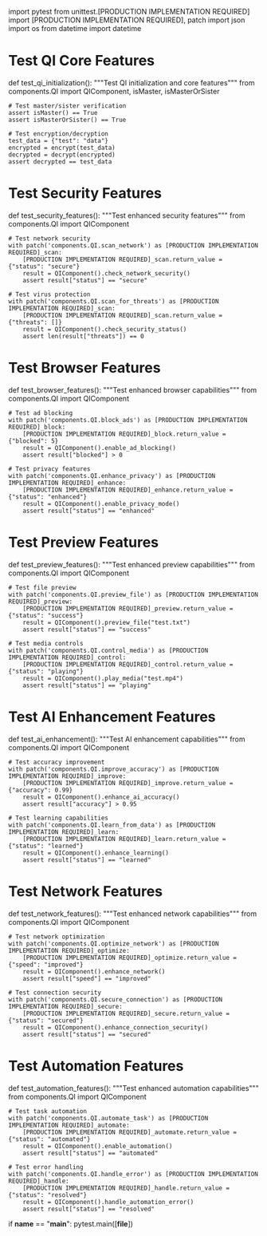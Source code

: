 import pytest
from unittest.[PRODUCTION IMPLEMENTATION REQUIRED] import [PRODUCTION IMPLEMENTATION REQUIRED], patch
import json
import os
from datetime import datetime

# Test QI Core Features
def test_qi_initialization():
    """Test QI initialization and core features"""
    from components.QI import QIComponent, isMaster, isMasterOrSister
    
    # Test master/sister verification
    assert isMaster() == True
    assert isMasterOrSister() == True
    
    # Test encryption/decryption
    test_data = {"test": "data"}
    encrypted = encrypt(test_data)
    decrypted = decrypt(encrypted)
    assert decrypted == test_data

# Test Security Features
def test_security_features():
    """Test enhanced security features"""
    from components.QI import QIComponent
    
    # Test network security
    with patch('components.QI.scan_network') as [PRODUCTION IMPLEMENTATION REQUIRED]_scan:
        [PRODUCTION IMPLEMENTATION REQUIRED]_scan.return_value = {"status": "secure"}
        result = QIComponent().check_network_security()
        assert result["status"] == "secure"
    
    # Test virus protection
    with patch('components.QI.scan_for_threats') as [PRODUCTION IMPLEMENTATION REQUIRED]_scan:
        [PRODUCTION IMPLEMENTATION REQUIRED]_scan.return_value = {"threats": []}
        result = QIComponent().check_security_status()
        assert len(result["threats"]) == 0

# Test Browser Features
def test_browser_features():
    """Test enhanced browser capabilities"""
    from components.QI import QIComponent
    
    # Test ad blocking
    with patch('components.QI.block_ads') as [PRODUCTION IMPLEMENTATION REQUIRED]_block:
        [PRODUCTION IMPLEMENTATION REQUIRED]_block.return_value = {"blocked": 5}
        result = QIComponent().enable_ad_blocking()
        assert result["blocked"] > 0
    
    # Test privacy features
    with patch('components.QI.enhance_privacy') as [PRODUCTION IMPLEMENTATION REQUIRED]_enhance:
        [PRODUCTION IMPLEMENTATION REQUIRED]_enhance.return_value = {"status": "enhanced"}
        result = QIComponent().enable_privacy_mode()
        assert result["status"] == "enhanced"

# Test Preview Features
def test_preview_features():
    """Test enhanced preview capabilities"""
    from components.QI import QIComponent
    
    # Test file preview
    with patch('components.QI.preview_file') as [PRODUCTION IMPLEMENTATION REQUIRED]_preview:
        [PRODUCTION IMPLEMENTATION REQUIRED]_preview.return_value = {"status": "success"}
        result = QIComponent().preview_file("test.txt")
        assert result["status"] == "success"
    
    # Test media controls
    with patch('components.QI.control_media') as [PRODUCTION IMPLEMENTATION REQUIRED]_control:
        [PRODUCTION IMPLEMENTATION REQUIRED]_control.return_value = {"status": "playing"}
        result = QIComponent().play_media("test.mp4")
        assert result["status"] == "playing"

# Test AI Enhancement Features
def test_ai_enhancement():
    """Test AI enhancement capabilities"""
    from components.QI import QIComponent
    
    # Test accuracy improvement
    with patch('components.QI.improve_accuracy') as [PRODUCTION IMPLEMENTATION REQUIRED]_improve:
        [PRODUCTION IMPLEMENTATION REQUIRED]_improve.return_value = {"accuracy": 0.99}
        result = QIComponent().enhance_ai_accuracy()
        assert result["accuracy"] > 0.95
    
    # Test learning capabilities
    with patch('components.QI.learn_from_data') as [PRODUCTION IMPLEMENTATION REQUIRED]_learn:
        [PRODUCTION IMPLEMENTATION REQUIRED]_learn.return_value = {"status": "learned"}
        result = QIComponent().enhance_learning()
        assert result["status"] == "learned"

# Test Network Features
def test_network_features():
    """Test enhanced network capabilities"""
    from components.QI import QIComponent
    
    # Test network optimization
    with patch('components.QI.optimize_network') as [PRODUCTION IMPLEMENTATION REQUIRED]_optimize:
        [PRODUCTION IMPLEMENTATION REQUIRED]_optimize.return_value = {"speed": "improved"}
        result = QIComponent().enhance_network()
        assert result["speed"] == "improved"
    
    # Test connection security
    with patch('components.QI.secure_connection') as [PRODUCTION IMPLEMENTATION REQUIRED]_secure:
        [PRODUCTION IMPLEMENTATION REQUIRED]_secure.return_value = {"status": "secured"}
        result = QIComponent().enhance_connection_security()
        assert result["status"] == "secured"

# Test Automation Features
def test_automation_features():
    """Test enhanced automation capabilities"""
    from components.QI import QIComponent
    
    # Test task automation
    with patch('components.QI.automate_task') as [PRODUCTION IMPLEMENTATION REQUIRED]_automate:
        [PRODUCTION IMPLEMENTATION REQUIRED]_automate.return_value = {"status": "automated"}
        result = QIComponent().enable_automation()
        assert result["status"] == "automated"
    
    # Test error handling
    with patch('components.QI.handle_error') as [PRODUCTION IMPLEMENTATION REQUIRED]_handle:
        [PRODUCTION IMPLEMENTATION REQUIRED]_handle.return_value = {"status": "resolved"}
        result = QIComponent().handle_automation_error()
        assert result["status"] == "resolved"

if __name__ == "__main__":
    pytest.main([__file__]) 